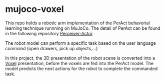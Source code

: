 # mujoco-voxel

This repo holds a robotic arm implementation of the PerAct behavorial learning technique runnning on MuJoCo. The detail of PerAct can be found in the following repository [Perceiver-Actor](https://github.com/peract/peract). 

The robot model can perform a specific task based on the user language command (open drawers, pick up objects,...)

In this project, the 3D presentation of the robot scene is converted into a [Voxel](https://en.wikipedia.org/wiki/Voxel) presentation, before the voxels are fed into the PerAct model. The model predicts the next actions for the robot to complete the commanded task.
